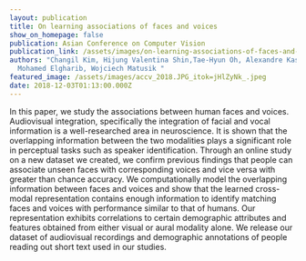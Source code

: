 ```yaml
---
layout: publication
title: On learning associations of faces and voices
show_on_homepage: false
publication: Asian Conference on Computer Vision
publication_link: /assets/images/on-learning-associations-of-faces-and-voices.pdf
authors: "Changil Kim, Hijung Valentina Shin,Tae-Hyun Oh, Alexandre Kaspar,
  Mohamed Elgharib, Wojciech Matusik "
featured_image: /assets/images/accv_2018.JPG_itok=jHlZyNk_.jpeg
date: 2018-12-03T01:13:00.000Z
---
```

In this paper, we study the associations between human faces and voices. Audiovisual integration, specifically the integration of facial and vocal information is a well-researched area in neuroscience. It is shown that the overlapping information between the two modalities plays a significant role in perceptual tasks such as speaker identification. Through an online study on a new dataset we created, we confirm previous findings that people can associate unseen faces with corresponding voices and vice versa with greater than chance accuracy. We computationally model the overlapping information between faces and voices and show that the learned cross-modal representation contains enough information to identify matching faces and voices with performance similar to that of humans. Our representation exhibits correlations to certain demographic attributes and features obtained from either visual or aural modality alone. We release our dataset of audiovisual recordings and demographic annotations of people reading out short text used in our studies.